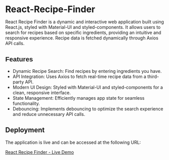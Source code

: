 
<h1 style="margin-bottom: 0;">React-Recipe-Finder</h1>
<p>React Recipe Finder is a dynamic and interactive web application built using React.js, styled with Material-UI and styled-components. It allows users to search for recipes based on specific ingredients, providing an intuitive and responsive experience. Recipe data is fetched dynamically through Axios API calls.</p>

<h2 style="font-family: Arial;">Features</h2>
<ul>
  <li>Dynamic Recipe Search: Find recipes by entering ingredients you have.</li>
  <li>API Integration: Uses Axios to fetch real-time recipe data from a third-party API.</li>
  <li>Modern UI Design: Styled with Material-UI and styled-components for a clean, responsive interface.</li>
  <li>State Management: Efficiently manages app state for seamless functionality.</li>
  <li>Debouncing: Implements debouncing to optimize the search experience and reduce unnecessary API calls.</li>
</ul>

## Deployment
The application is live and can be accessed at the following URL:

[React Recipe Finder - Live Demo](http://slimaye3.github.io/React-Recipe-Finder)

